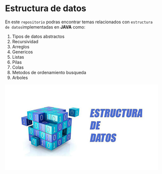 # Estructura de datos
En este `repositorio` podras encontrar temas 
relacionados con `estructura de datos`implementadas en **JAVA** como:

1. Tipos de datos abstractos 
2. Recursividad 
3. Arreglos 
4. Genericos 
5. Listas
6. Pilas
7. Colas 
8. Metodos de ordenamiento  busqueda
9. Arboles

![Estructura de datos](./img/1656809294890.jpg)